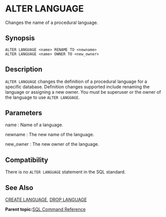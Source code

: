 # ALTER LANGUAGE 

Changes the name of a procedural language.

## Synopsis 

``` {#sql_command_synopsis}
ALTER LANGUAGE <name> RENAME TO <newname>
ALTER LANGUAGE <name> OWNER TO <new_owner>
```

## Description 

`ALTER LANGUAGE` changes the definition of a procedural language for a specific database. Definition changes supported include renaming the language or assigning a new owner. You must be superuser or the owner of the language to use `ALTER LANGUAGE`.

## Parameters 

name
:   Name of a language.

newname
:   The new name of the language.

new\_owner
:   The new owner of the language.

## Compatibility 

There is no `ALTER LANGUAGE` statement in the SQL standard.

## See Also 

[CREATE LANGUAGE](CREATE_LANGUAGE.html), [DROP LANGUAGE](DROP_LANGUAGE.html)

**Parent topic:**[SQL Command Reference](../sql_commands/sql_ref.html)

